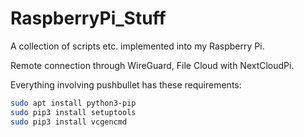 # RaspberryPi_Stuff

A collection of scripts etc. implemented into my Raspberry Pi.

Remote connection through WireGuard, File Cloud with NextCloudPi.




Everything involving pushbullet has these requirements:
```bash
sudo apt install python3-pip
sudo pip3 install setuptools
sudo pip3 install vcgencmd
```
